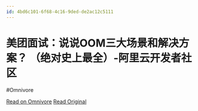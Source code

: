 ```yaml
---
id: 4bd6c101-6f68-4c16-9ded-de2ac12c5111
---
```


# 美团面试：说说OOM三大场景和解决方案？ （绝对史上最全）-阿里云开发者社区
#Omnivore

[Read on Omnivore](https://omnivore.app/me/oom-191e52b0a2c)
[Read Original](https://developer.aliyun.com/article/1443878)


